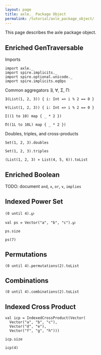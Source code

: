 ```yaml
---
layout: page
title: axle._ Package Object
permalink: /tutorial/axle_package_object/
---
```


This page describes the axle package object.

Enriched GenTraversable
-----------------------

Imports

```tut:silent
import axle._
import spire.implicits._
import spire.optional.unicode._
import spire.implicits.eqOps
```

Common aggregators ∃, ∀, Σ, Π:

```tut:book
∃(List(1, 2, 3)) { i: Int => i % 2 == 0 }

∀(List(1, 2, 3)) { i: Int => i % 2 == 0 }

Σ((1 to 10) map { _ * 2 })

Π((1L to 10L) map { _ * 2 })
```

Doubles, triples, and cross-products

```tut:book
Set(1, 2, 3).doubles

Set(1, 2, 3).triples

(List(1, 2, 3) ⨯ List(4, 5, 6)).toList
```

Enriched Boolean
----------------

TODO: document `and`, `∧`, `or`, `∨`, `implies`

Indexed Power Set
-----------------

```tut:book
(0 until 4).℘

val ps = Vector("a", "b", "c").℘

ps.size

ps(7)
```

Permutations
------------

```tut:book
(0 until 4).permutations(2).toList
```

Combinations
------------

```tut:book
(0 until 4).combinations(2).toList
```

Indexed Cross Product
---------------------

```tut:book
val icp = IndexedCrossProduct(Vector(
  Vector("a", "b", "c"),
  Vector("d", "e"),
  Vector("f", "g", "h")))

icp.size

icp(4)
```
